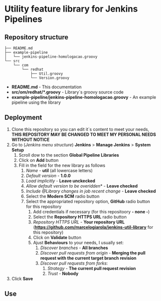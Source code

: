 # Utility feature library for Jenkins Pipelines

## Repository structure

```shell
├── README.md
├── example-pipeline
│   └── jenkins-pipeline-homologacao.groovy
└── src
    └── com
        └── redhat
            ├── Util.groovy
            └── Version.groovy
```

- **README.md** - This documentation
- **src/om/redhat/*.groovy** - Library`s groovy source code
- **example-pipeline/jenkins-pipeline-homologacao.groovy**  - An example pipeline using the library

## Deployment

1. Clone this repository so you can edit it`s content to meet your needs, **THIS REPOSITORY MAY BE CHANGED TO MEET MY PERSONAL NEEDS WITHOUT NOTICE**
1. Go to (*Jenkins menu structure*) **Jenkins** > **Manage Jenkins** > **System Setup**
    1. Scroll dow to the section **Global Pipeline Libraries**
    1. Click on **Add** button
    1. Fill in the field for the new library as follows
        1. *Name* - **util** (all lowercase letters)
        1. *Default version* - **1.0.0**
        1. *Load implicitly* - **Leave unckecked**
        1. *Allow default version to be overidden** - **Leave checked**
        1. *Include @Library changes in job recent change* - **Leave checked**
        1. Select the **Modern SCM** radio button
        1. Select the appropriated repository option, **GitHub** radio button for this repository
            1. Add credentials if necessary (for this repositoory **- none -**)
            1. Select the **Repository HTTPS URL** radio button
            1. *Repository HTTPS URL* - **Your repository URL** (**https://github.com/marcelogiarola/jenkins-util-library** for this repository)
            1. Click on **Validate** button
            1. Ajust **Behaviours** to your needs, I usually set:
                1. *Discover branches* - **All branches**
                1. *Discover pull requests from origin* - **Merging the pull request with the current target branch revision**
                1. *Discover pull requests from forks*:
                    1. *Strategy* - **The current pull request revision**
                    1. *Trust* - **Nobody**
1. Click **Save**
 
## Use


